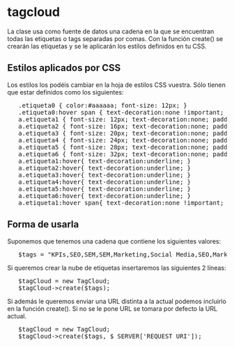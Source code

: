 tagcloud
========

La clase usa como fuente de datos una cadena en la que se encuentran todas las etiquetas o tags separadas por comas. Con la función create() se crearán las etiquetas y se le aplicarán los estilos definidos en tu CSS.

Estilos aplicados por CSS
-------------------------

Los estilos los podéis cambiar en la hoja de estilos CSS vuestra. Sólo tienen que estar definidos como los siguientes:

<pre>
   .etiqueta0 { color:#aaaaaa; font-size: 12px; }
   .etiqueta0:hover span { text-decoration:none !important; }
   a.etiqueta1 { font-size: 12px; text-decoration:none; padding:2px; margin:3px; display:inline-block; }
   a.etiqueta2 { font-size: 16px; text-decoration:none; padding:2px; margin:3px; display:inline-block; }
   a.etiqueta3 { font-size: 20px; text-decoration:none; padding:2px; margin:3px; display:inline-block; }
   a.etiqueta4 { font-size: 24px; text-decoration:none; padding:2px; margin:3px; display:inline-block; }
   a.etiqueta5 { font-size: 28px; text-decoration:none; padding:2px; margin:3px; display:inline-block; }
   a.etiqueta6 { font-size: 32px; text-decoration:none; padding:2px; margin:3px; display:inline-block; }
   a.etiqueta1:hover{ text-decoration:underline; }
   a.etiqueta2:hover{ text-decoration:underline; }
   a.etiqueta3:hover{ text-decoration:underline; }
   a.etiqueta4:hover{ text-decoration:underline; }
   a.etiqueta5:hover{ text-decoration:underline; }
   a.etiqueta6:hover{ text-decoration:underline; }
   a.etiqueta1:hover span{ text-decoration:none !important; color:#5567B9 }
</pre>

Forma de usarla
---------------
Suponemos que tenemos una cadena que contiene los siguientes valores:
<pre>
   $tags = "KPIs,SEO,SEM,SEM,Marketing,Social Media,SEO,Marketing,SEM,Social Media,SERPsMarketing,Social Media,Social Media,SMO,Social Media,Redes Sociales,Redes Sociales";
</pre>

Si queremos crear la nube de etiquetas insertaremos las siguientes 2 líneas:
<pre>
   $tagCloud = new TagCloud;
   $tagCloud->create($tags);
</pre>

Si además le queremos enviar una URL distinta a la actual podemos incluirlo en la función create(). Si no se le pone URL se tomara por defecto la URL actual.

<pre>
   $tagCloud = new TagCloud;
   $tagCloud->create($tags, $_SERVER['REQUEST_URI']);
</pre>
